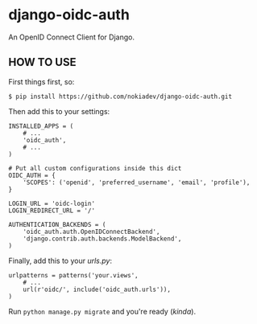django-oidc-auth
================

An OpenID Connect Client for Django.


HOW TO USE
----------

First things first, so:

    $ pip install https://github.com/nokiadev/django-oidc-auth.git

Then add this to your settings:

    INSTALLED_APPS = (
        # ...
        'oidc_auth',
        # ...
    )

    # Put all custom configurations inside this dict
    OIDC_AUTH = {
        'SCOPES': ('openid', 'preferred_username', 'email', 'profile'),
    }

    LOGIN_URL = 'oidc-login'
    LOGIN_REDIRECT_URL = '/'

    AUTHENTICATION_BACKENDS = (
        'oidc_auth.auth.OpenIDConnectBackend',
        'django.contrib.auth.backends.ModelBackend',
    )

Finally, add this to your *urls.py*:

    urlpatterns = patterns('your.views',
        # ...
        url(r'oidc/', include('oidc_auth.urls')),
    )

Run `python manage.py migrate` and you're ready (*kinda*).

<!--
#TODO
#----
#
#Primeiro, faz o discovery e obtem todos os dados do sistema.
#
#Grava os endpoints.
#
#Segundo, faz o register e então inicia o trabalho de autenticação
-->
